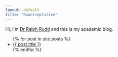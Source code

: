 ```yaml
---
layout: default
title: "Quantemplative"
---
```


Hi, I'm [Dr Ralph Rudd](/about) and this is my academic blog.

<ul>
  {% for post in site.posts %}
    <li>
      <a href="{{ post.url }}">{{ post.title }}</a>
    </li>
  {% endfor %}
</ul>